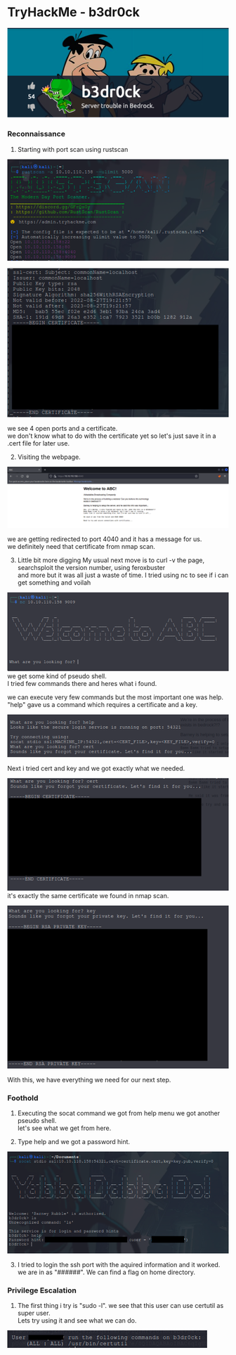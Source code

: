 # TryHackMe - b3dr0ck

![room icon](./room-icon.png)

### Reconnaissance

1. Starting with port scan using rustscan

![nmap-scan-1](./nmap-scan-1.png)

![nmap-scan-2](./nmap-scan-2.png)

we see 4 open ports and a certificate.  
we don't know what to do with the certificate yet so let's just save it in a .cert file for later use.  

2. Visiting the webpage.  

![webpage](./webpage.png)

we are getting redirected to port 4040 and it has a message for us.  
we definitely need that certificate from nmap scan.

3. Little bit more digging
My usual next move is to curl -v the page, searchsploit the version number, using feroxbuster  
and more but it was all just a waste of time.
I tried using nc to see if i can get something and voilah

![pseudo-shell](./pseudo-shell.png)  
we get some kind of pseudo shell.  
I tried few commands there and heres what i found.  

we can execute very few commands but the most important one was help.  
"help" gave us a command which requires a certificate and a key.  

![help](./help.png)  

Next i tried cert and key and we got exactly what we needed.  

![cert](./cert.png)  
it's exactly the same certificate we found in nmap scan.  

![key](./key.png)  

With this, we have everything we need for our next step.  

### Foothold

1. Executing the socat command we got from help menu we got another pseudo shell.  
let's see what we get from here.  

2. Type help and we got a password hint.  

![pseudo-2](./pseudoSh-2.png)  

3. I tried to login the ssh port with the aquired information and it worked.
we are in as "######". We can find a flag on home directory.

### Privilege Escalation

1. The first thing i try is "sudo -l". we see that this user can use certutil as super user.  
Lets try using it and see what we can do.

![sudo-l](./sudo-l.png)
